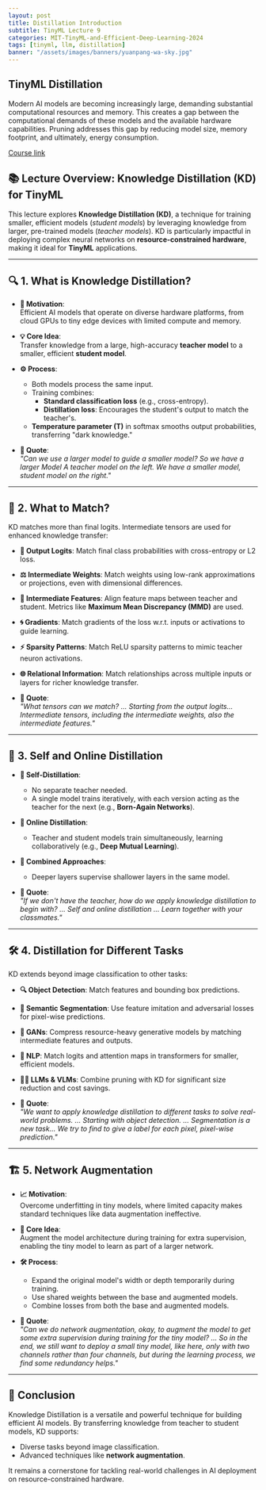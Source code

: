 ```yaml
---
layout: post
title: Distillation Introduction
subtitle: TinyML Lecture 9
categories: MIT-TinyML-and-Efficient-Deep-Learning-2024
tags: [tinyml, llm, distillation]
banner: "/assets/images/banners/yuanpang-wa-sky.jpg"
---
```



## TinyML Distillation

Modern AI models are becoming increasingly large, demanding substantial computational resources and memory. This creates a gap between the computational demands of these models and the available hardware capabilities. Pruning addresses this gap by reducing model size, memory footprint, and ultimately, energy consumption.

[Course link](https://hanlab.mit.edu/courses/2024-fall-65940)

## 📚 Lecture Overview: Knowledge Distillation (KD) for TinyML

This lecture explores **Knowledge Distillation (KD)**, a technique for training smaller, efficient models (*student models*) by leveraging knowledge from larger, pre-trained models (*teacher models*). KD is particularly impactful in deploying complex neural networks on **resource-constrained hardware**, making it ideal for **TinyML** applications.

---

## 🔍 1. What is Knowledge Distillation?

- **🎯 Motivation**:  
  Efficient AI models that operate on diverse hardware platforms, from cloud GPUs to tiny edge devices with limited compute and memory.  

- **💡 Core Idea**:  
  Transfer knowledge from a large, high-accuracy **teacher model** to a smaller, efficient **student model**.  

- **⚙️ Process**:  
  - Both models process the same input.  
  - Training combines:  
    - **Standard classification loss** (e.g., cross-entropy).  
    - **Distillation loss**: Encourages the student's output to match the teacher's.  
  - **Temperature parameter (T)** in softmax smooths output probabilities, transferring "dark knowledge."  

- **💬 Quote**:  
  *"Can we use a larger model to guide a smaller model? So we have a larger Model A teacher model on the left. We have a smaller model, student model on the right."*

---

## 🧠 2. What to Match?

KD matches more than final logits. Intermediate tensors are used for enhanced knowledge transfer:  

- **🔢 Output Logits**: Match final class probabilities with cross-entropy or L2 loss.  
- **⚖️ Intermediate Weights**: Match weights using low-rank approximations or projections, even with dimensional differences.  
- **🌊 Intermediate Features**: Align feature maps between teacher and student. Metrics like **Maximum Mean Discrepancy (MMD)** are used.  
- **🌀 Gradients**: Match gradients of the loss w.r.t. inputs or activations to guide learning.  
- **⚡ Sparsity Patterns**: Match ReLU sparsity patterns to mimic teacher neuron activations.  
- **🌐 Relational Information**: Match relationships across multiple inputs or layers for richer knowledge transfer.  

- **💬 Quote**:  
  *"What tensors can we match? ... Starting from the output logits... Intermediate tensors, including the intermediate weights, also the intermediate features."*

---

## 🤝 3. Self and Online Distillation

- **🔄 Self-Distillation**:  
  - No separate teacher needed.  
  - A single model trains iteratively, with each version acting as the teacher for the next (e.g., **Born-Again Networks**).  

- **🤖 Online Distillation**:  
  - Teacher and student models train simultaneously, learning collaboratively (e.g., **Deep Mutual Learning**).  

- **🔗 Combined Approaches**:  
  - Deeper layers supervise shallower layers in the same model.  

- **💬 Quote**:  
  *"If we don't have the teacher, how do we apply knowledge distillation to begin with? ... Self and online distillation ... Learn together with your classmates."*

---

## 🛠️ 4. Distillation for Different Tasks

KD extends beyond image classification to other tasks:  

- **🔍 Object Detection**: Match features and bounding box predictions.  
- **🌈 Semantic Segmentation**: Use feature imitation and adversarial losses for pixel-wise predictions.  
- **🎨 GANs**: Compress resource-heavy generative models by matching intermediate features and outputs.  
- **📖 NLP**: Match logits and attention maps in transformers for smaller, efficient models.  
- **🧑‍💻 LLMs & VLMs**: Combine pruning with KD for significant size reduction and cost savings.  

- **💬 Quote**:  
  *"We want to apply knowledge distillation to different tasks to solve real-world problems. ... Starting with object detection. ... Segmentation is a new task... We try to find to give a label for each pixel, pixel-wise prediction."*

---

## 🏗️ 5. Network Augmentation

- **📈 Motivation**:  
  Overcome underfitting in tiny models, where limited capacity makes standard techniques like data augmentation ineffective.  

- **🔧 Core Idea**:  
  Augment the model architecture during training for extra supervision, enabling the tiny model to learn as part of a larger network.  

- **🛠️ Process**:  
  - Expand the original model's width or depth temporarily during training.  
  - Use shared weights between the base and augmented models.  
  - Combine losses from both the base and augmented models.  

- **💬 Quote**:  
  *"Can we do network augmentation, okay, to augment the model to get some extra supervision during training for the tiny model? ... So in the end, we still want to deploy a small tiny model, like here, only with two channels rather than four channels, but during the learning process, we find some redundancy helps."*

---

## 🎯 Conclusion

Knowledge Distillation is a versatile and powerful technique for building efficient AI models. By transferring knowledge from teacher to student models, KD supports:  
- Diverse tasks beyond image classification.  
- Advanced techniques like **network augmentation**.  

It remains a cornerstone for tackling real-world challenges in AI deployment on resource-constrained hardware.
